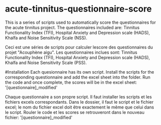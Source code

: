 # acute-tinnitus-questionnaire-score
This is a series of scripts used to automatically score the questionnaires for the acute tinnitus project. The questionnaires included are: 
Tinnitus Functionality Index (TFI), Hospital Anxiety and Depression scale (HADS), Khalfa and Noise Sensitivity Scale (NSS). 

Ceci est une séries de scripts pour calculer lescore des questionnaires du projet "Acouphène aigu". Les questionnaires inclues sont: 
Tinnitus Functionality Index (TFI), Hospital Anxiety and Depression scale (HADS), Khalfa and Noise Sensitivity Scale (PSS). 

#Installation
Each quesionnaire has its own script. Install the scripts for the corresponding questionnaire and add the excel sheet into the folder. Run the code and 
once complete, the scores will be in the excel sheet: '[questionnaire]_modified'

Chaque questionnaire a son propre script. Il faut installer les scripts et les fichiers excels correspondants. Dans le dossier, il faut le script et le fichier excel; le nom du fichier excel doit être 
exactement le même que celui dans le script. Rouler le code et les scores se retrouveront dans le nouveau fichier: '[questionnaire]_modified'
